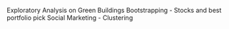Exploratory Analysis on Green Buildings 
Bootstrapping - Stocks and best portfolio pick
Social Marketing - Clustering 
